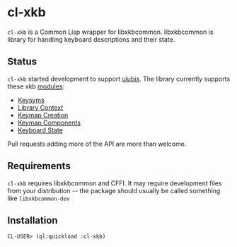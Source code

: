 
# cl-xkb

`cl-xkb` is a Common Lisp wrapper for libxkbcommon. libxkbcommon is library for handling keyboard descriptions and their state.

## Status

`cl-xkb` started development to support [ulubis](https://github.com/malcolmstill/ulubis). The library currently supports these xkb [modules](https://xkbcommon.org/doc/current/modules.html):

- [Keysyms](https://xkbcommon.org/doc/current/group__keysyms.html)
- [Library Context](https://xkbcommon.org/doc/current/group__context.html)
- [Keymap Creation](https://xkbcommon.org/doc/current/group__keymap.html)
- [Keymap Components](https://xkbcommon.org/doc/current/group__components.html)
- [Keyboard State](https://xkbcommon.org/doc/current/group__state.html)

Pull requests adding more of the API are more than welcome.

## Requirements

`cl-xkb` requires libxkbcommon and CFFI. It may require development files from your distribution -- the package should usually be called something like `libxkbcommon-dev`

## Installation

```
CL-USER> (ql:quickload :cl-xkb)
```

